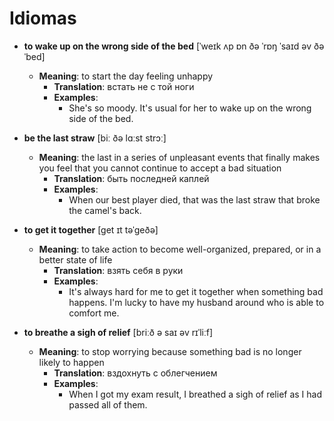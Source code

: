 # Idiomas

- **to wake up on the wrong side of the bed** [ˈweɪk ʌp ɒn ðə ˈrɒŋ ˈsaɪd əv ðə ˈbed]
  - **Meaning**: to start the day feeling unhappy
    - **Translation**: встать не с той ноги
    - **Examples**:
      - She's so moody. It's usual for her to wake up on the wrong side of the bed.

- **be the last straw** [biː ðə lɑːst strɔː]
  - **Meaning**: the last in a series of unpleasant events that finally makes you feel that you cannot continue to accept a bad situation
    - **Translation**: быть последней каплей
    - **Examples**:
      - When our best player died, that was the last straw that broke the camel's back.

- **to get it together** [get ɪt təˈɡeðə]
  - **Meaning**: to take action to become well-organized, prepared, or in a better state of life
    - **Translation**: взять себя в руки
    - **Examples**:
      - It's always hard for me to get it together when something bad happens. I'm lucky to have my husband around who is able to comfort me.

- **to breathe a sigh of relief** [briːð ə saɪ əv rɪˈliːf]
  - **Meaning**: to stop worrying because something bad is no longer likely to happen
    - **Translation**: вздохнуть с облегчением
    - **Examples**:
      - When I got my exam result, I breathed a sigh of relief as I had passed all of them.